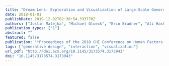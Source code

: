 ```yaml
---
title: "Dream Lens: Exploration and Visualization of Large-Scale Generative Design Datasets"
date: 2018-01-01
publishDate: 2019-12-02T02:30:54.333770Z
authors: ["Justin Matejka", "Michael Glueck", "Erin Bradner", "Ali Hashemi", "Tovi Grossman", "George Fitzmaurice"]
publication_types: ["1"]
abstract: ""
featured: false
publication: "*Proceedings of the 2018 CHI Conference on Human Factors in Computing Systems*"
tags: ["generative design", "interaction", "visualization"]
url_pdf: "http://doi.acm.org/10.1145/3173574.3173943"
doi: "10.1145/3173574.3173943"
---
```


